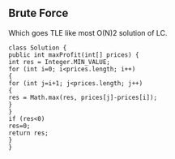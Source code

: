 ## Brute Force
Which goes TLE like most O(N)2 solution of LC.
```
class Solution {
public int maxProfit(int[] prices) {
int res = Integer.MIN_VALUE;
for (int i=0; i<prices.length; i++)
{
for (int j=i+1; j<prices.length; j++)
{
res = Math.max(res, prices[j]-prices[i]);
}
}
if (res<0)
res=0;
return res;
}
}
```